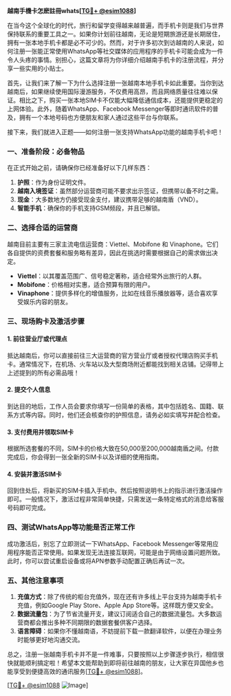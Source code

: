 **越南手機卡怎麽註冊whats[[TG💪+ @esim1088](https://t.me/s/esim1088)]**

在当今这个全球化的时代，旅行和留学变得越来越普遍，而手机卡则是我们与世界保持联系的重要工具之一。如果你计划前往越南，无论是短期旅游还是长期居住，拥有一张本地手机卡都是必不可少的。然而，对于许多初次到访越南的人来说，如何注册一张能正常使用WhatsApp等社交媒体的应用程序的手机卡可能会成为一件令人头疼的事情。别担心，这篇文章将为你详细介绍越南手机卡的注册流程，并分享一些实用的小贴士。

首先，让我们来了解一下为什么选择注册一张越南本地手机卡如此重要。当你到达越南后，如果继续使用国际漫游服务，不仅费用高昂，而且网络质量往往难以保证。相比之下，购买一张本地SIM卡不仅能大幅降低通信成本，还能提供更稳定的上网体验。此外，随着WhatsApp、Facebook Messenger等即时通讯软件的普及，拥有一个本地号码也方便朋友和家人通过这些平台与你联系。

接下来，我们就进入正题——如何注册一张支持WhatsApp功能的越南手机卡吧！

### 一、准备阶段：必备物品

在正式开始之前，请确保你已经准备好以下几样东西：

1. **护照**：作为身份证明文件。
2. **越南入境签证**：虽然部分运营商可能不要求出示签证，但携带以备不时之需。
3. **现金**：大多数地方仍接受现金支付，建议携带足够的越南盾（VND）。
4. **智能手机**：确保你的手机支持GSM频段，并且已解锁。

### 二、选择合适的运营商

越南目前主要有三家主流电信运营商：Viettel、Mobifone 和 Vinaphone。它们各自提供的资费套餐和服务略有差异，因此在挑选时需要根据自己的需求做出决定。

- **Viettel**：以其覆盖范围广、信号稳定著称，适合经常外出旅行的人群。
- **Mobifone**：价格相对实惠，适合预算有限的用户。
- **Vinaphone**：提供多样化的增值服务，比如在线音乐播放器等，适合喜欢享受娱乐内容的朋友。

### 三、现场购卡及激活步骤

#### 1. 前往营业厅或代理点
抵达越南后，你可以直接前往三大运营商的官方营业厅或者授权代理店购买手机卡。通常情况下，在机场、火车站以及大型商场附近都能找到相关店铺。记得带上上述提到的所有必需品哦！

#### 2. 提交个人信息
到达目的地后，工作人员会要求你填写一份简单的表格，其中包括姓名、国籍、联系方式等内容。同时，他们还会核查你的护照信息，请务必如实填写并配合检查。

#### 3. 支付费用并领取SIM卡
根据所选套餐的不同，SIM卡的价格大致在50,000至200,000越南盾之间。付款完成后，你会得到一张全新的SIM卡以及详细的使用指南。

#### 4. 安装并激活SIM卡
回到住处后，将新买的SIM卡插入手机中。然后按照说明书上的指示进行激活操作即可。一般情况下，激活过程非常简单快捷，只需发送一条特定格式的消息给客服号码即可完成。

### 四、测试WhatsApp等功能是否正常工作

成功激活后，别忘了立即测试一下WhatsApp、Facebook Messenger等常用应用程序能否正常使用。如果发现无法连接互联网，可能是由于网络设置问题所致。此时，你可以尝试重启设备或将APN参数手动配置正确后再试一次。

### 五、其他注意事项

1. **充值方式**：除了传统的柜台充值外，现在还有许多线上平台支持为越南手机卡充值，例如Google Play Store、Apple App Store等。这样既方便又安全。
2. **数据流量包**：为了节省流量开支，建议订阅适合自己的数据流量包。大多数运营商都会推出多种不同期限的数据套餐供客户选择。
3. **语言障碍**：如果你不懂越南语，不妨提前下载一款翻译软件，以便在办理业务时能够更好地沟通交流。

总之，注册一张越南手机卡并不是一件难事，只要按照以上步骤逐步执行，相信很快就能顺利搞定啦！希望本文能帮助到即将前往越南的朋友，让大家在异国他乡也能享受到便捷高效的通讯服务[[TG💪+ @esim1088](https://t.me/s/esim1088)]。

[[TG💪+ @esim1088](https://t.me/s/esim1088) ![Image](https://i.postimg.cc/4NQfJmqS/Snipaste-2025-05-13-00-14-12.png)]